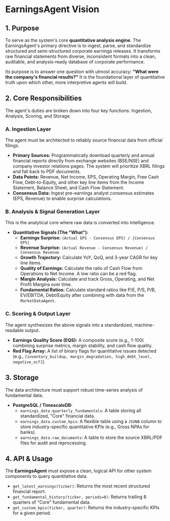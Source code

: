# EarningsAgent Vision

## 1. Purpose

To serve as the system's core **quantitative analysis engine**. The EarningsAgent's primary directive is to ingest, parse, and standardize structured and semi-structured corporate earnings releases. It transforms raw financial statements from diverse, inconsistent formats into a clean, auditable, and analysis-ready database of corporate performance.

Its purpose is to answer one question with utmost accuracy: **"What were the company's financial results?"** It is the foundational layer of quantitative truth upon which other, more interpretive agents will build.

## 2. Core Responsibilities

The agent's duties are broken down into four key functions: Ingestion, Analysis, Scoring, and Storage.

### A. Ingestion Layer

The agent must be architected to reliably source financial data from official filings.

* **Primary Sources:** Programmatically download quarterly and annual financial reports directly from exchange websites (BSE/NSE) and company investor relations pages. The system will prioritize XBRL filings and fall back to PDF documents.
* **Data Points:** Revenue, Net Income, EPS, Operating Margin, Free Cash Flow, Debt-to-Equity, and other key line items from the Income Statement, Balance Sheet, and Cash Flow Statement.
* **Consensus Data:** Ingest pre-earnings analyst consensus estimates (EPS, Revenue) to enable surprise calculations.

### B. Analysis & Signal Generation Layer

This is the analytical core where raw data is converted into intelligence.

* **Quantitative Signals (The "What"):**
    * **Earnings Surprise:** `(Actual EPS - Consensus EPS) / |Consensus EPS|`
    * **Revenue Surprise:** `(Actual Revenue - Consensus Revenue) / Consensus Revenue`
    * **Growth Trajectory:** Calculate YoY, QoQ, and 3-year CAGR for key line items.
    * **Quality of Earnings:** Calculate the ratio of Cash Flow from Operations to Net Income. A low ratio can be a red flag.
    * **Margin Analysis:** Calculate and track Gross, Operating, and Net Profit Margins over time.
    * **Fundamental Ratios:** Calculate standard ratios like P/E, P/S, P/B, EV/EBITDA, Debt/Equity after combining with data from the `MarketDataAgent`.

### C. Scoring & Output Layer

The agent synthesizes the above signals into a standardized, machine-readable output.

* **Earnings Quality Score (EQS):** A composite score (e.g., 1-100) combining surprise metrics, margin stability, and cash flow quality.
* **Red Flag Array:** A list of binary flags for quantitative issues detected (e.g., `[inventory_buildup, margin_degradation, high_debt_level, negative_ocf]`).

## 3. Storage

The data architecture must support robust time-series analysis of fundamental data.

* **PostgreSQL / TimescaleDB:**
    * `earnings_data.quarterly_fundamentals`: A table storing all standardized, "Core" financial data.
    * `earnings_data.custom_kpis`: A flexible table using a `JSONB` column to store industry-specific quantitative KPIs (e.g., Gross NPAs for banks).
    * `earnings_data.raw_documents`: A table to store the source XBRL/PDF files for audit and reprocessing.

## 4. API & Usage

The **EarningsAgent** must expose a clean, logical API for other system components to query quantitative data.

* `get_latest_earnings(ticker)`: Returns the most recent structured financial report.
* `get_fundamental_history(ticker, periods=8)`: Returns trailing 8 quarters of "Core" fundamental data.
* `get_custom_kpis(ticker, quarter)`: Returns the industry-specific KPIs for a given period.